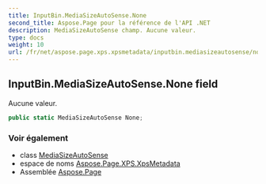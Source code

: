 ```yaml
---
title: InputBin.MediaSizeAutoSense.None
second_title: Aspose.Page pour la référence de l'API .NET
description: MediaSizeAutoSense champ. Aucune valeur.
type: docs
weight: 10
url: /fr/net/aspose.page.xps.xpsmetadata/inputbin.mediasizeautosense/none/
---
```

## InputBin.MediaSizeAutoSense.None field

Aucune valeur.

```csharp
public static MediaSizeAutoSense None;
```

### Voir également

* class [MediaSizeAutoSense](../)
* espace de noms [Aspose.Page.XPS.XpsMetadata](../../inputbin.mediasizeautosense/)
* Assemblée [Aspose.Page](../../../)


